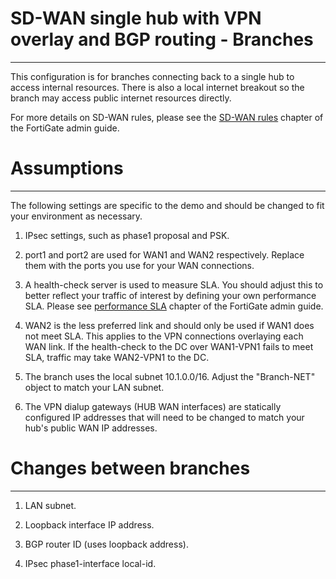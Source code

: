 # SD-WAN single hub with VPN overlay and BGP routing - Branches
------------

This configuration is for branches connecting back to a single hub to access internal resources. There is also a local internet breakout so the branch may access public internet resources directly.

For more details on SD-WAN rules, please see  the [SD-WAN rules](https://docs.fortinet.com/document/fortigate/7.0.5/administration-guide/716691/sd-wan-rules) chapter of the FortiGate admin guide.

# Assumptions
-------------

The following settings are specific to the demo and should be changed to fit your environment as necessary.

1) IPsec settings, such as phase1 proposal and PSK.

2) port1 and port2 are used for WAN1 and WAN2 respectively. Replace them with the ports you use for your WAN connections.

3) A health-check server is used to measure SLA. You should adjust this to better reflect your traffic of interest by defining your own performance SLA. Please see [performance SLA](https://docs.fortinet.com/document/fortigate/7.0.5/administration-guide/584396/performance-sla) chapter of the FortiGate admin guide.

4) WAN2 is the less preferred link and should only be used if WAN1 does not meet SLA.
This applies to the VPN connections overlaying each WAN link. If the health-check to the DC over WAN1-VPN1 fails to meet SLA, traffic may take WAN2-VPN1 to the DC.

5) The branch uses the local subnet 10.1.0.0/16. Adjust the "Branch-NET" object to match your LAN subnet.

6) The VPN dialup gateways (HUB WAN interfaces) are statically configured IP addresses that will need to be changed to match your hub's public WAN IP addresses.

# Changes between branches
-------------
1) LAN subnet.

2) Loopback interface IP address.

3) BGP router ID (uses loopback address).

4) IPsec phase1-interface local-id.